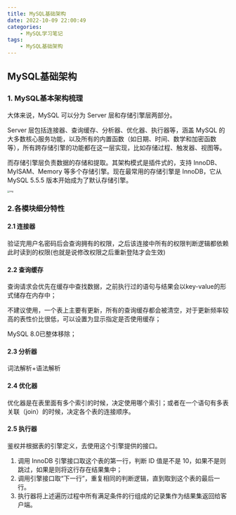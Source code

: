 ```yaml
---
title: MySQL基础架构
date: 2022-10-09 22:00:49
categories: 
    - MySQL学习笔记
tags: 
    - MySQL基础架构
---
```


## MySQL基础架构

### 1. MySQL基本架构梳理

大体来说，MySQL 可以分为 Server 层和存储引擎层两部分。

Server 层包括连接器、查询缓存、分析器、优化器、执行器等，涵盖 MySQL 的大多数核心服务功能，以及所有的内置函数（如日期、时间、数学和加密函数等），所有跨存储引擎的功能都在这一层实现，比如存储过程、触发器、视图等。

而存储引擎层负责数据的存储和提取。其架构模式是插件式的，支持 InnoDB、MyISAM、Memory 等多个存储引擎。现在最常用的存储引擎是 InnoDB，它从 MySQL 5.5.5 版本开始成为了默认存储引擎。

<img src="https://raw.githubusercontent.com/enbo-wang/new_picbed/master/img/0d2070e8f84c4801adbfa03bda1f98d9.png" alt="img" style="zoom: 33%;" />

### 2.各模块细分特性

#### 2.1 连接器

验证完用户名密码后会查询拥有的权限，之后该连接中所有的权限判断逻辑都依赖此时读到的权限(也就是说修改权限之后重新登陆才会生效)

#### 2.2 查询缓存

查询请求会优先在缓存中查找数据，之前执行过的语句与结果会以key-value的形式储存在内存中；

不建议使用，一个表上主要有更新，所有的查询缓存都会被清空，对于更新频率较高的表性价比很低，可以设置为显示指定是否使用缓存；

MySQL 8.0已整体移除；

#### 2.3 分析器

词法解析+语法解析

#### 2.4 优化器

优化器是在表里面有多个索引的时候，决定使用哪个索引；或者在一个语句有多表关联（join）的时候，决定各个表的连接顺序。

#### 2.5 执行器

鉴权并根据表的引擎定义，去使用这个引擎提供的接口。

1. 调用 InnoDB 引擎接口取这个表的第一行，判断 ID 值是不是 10，如果不是则跳过，如果是则将这行存在结果集中；
2. 调用引擎接口取“下一行”，重复相同的判断逻辑，直到取到这个表的最后一行。
3. 执行器将上述遍历过程中所有满足条件的行组成的记录集作为结果集返回给客户端。



